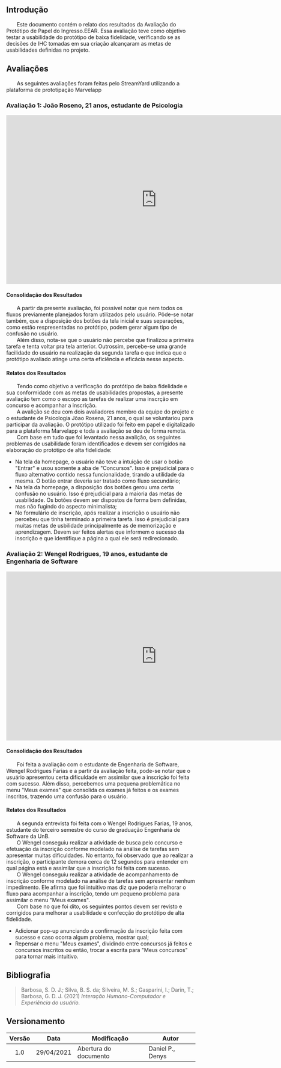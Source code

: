 ## Introdução
&emsp;&emsp;Este documento contém o relato dos resultados da Avaliação do Protótipo de Papel do Ingresso.EEAR. Essa avaliação teve como objetivo testar a usabilidade do protótipo de baixa fidelidade, verificando se as decisões de IHC tomadas em sua criação alcançaram as metas de usabilidades definidas no projeto.

## Avaliações
&emsp;&emsp;As seguintes avaliações foram feitas pelo StreamYard utilizando a plataforma de prototipação Marvelapp

### Avaliação 1: João Roseno, 21 anos, estudante de Psicologia
<iframe width="800" height="450" src="https://www.youtube.com/embed/v3D7nYRY3vU" title="YouTube video player" frameborder="0" allow="accelerometer; autoplay; clipboard-write; encrypted-media; gyroscope; picture-in-picture" allowfullscreen></iframe>

#### Consolidação dos Resultados 
&emsp;&emsp;A partir da presente avaliação, foi possível notar que nem todos os fluxos previamente planejados foram utilizados pelo usuário. Pôde-se notar também, que a disposição dos botões da tela inicial e suas separações, como estão respresentadas no protótipo, podem gerar algum tipo de confusão no usuário.<br>
&emsp;&emsp;Além disso, nota-se que o usuário não percebe que finalizou a primeira tarefa e tenta voltar pra tela anterior. Outrossim, percebe-se uma grande facilidade do usuário na realização da segunda tarefa o que indica que o protótipo avaliado atinge uma certa eficiência e eficácia nesse aspecto.

#### Relatos dos Resultados
&emsp;&emsp;Tendo como objetivo a verificação do protótipo de baixa fidelidade e sua conformidade com as metas de usabilidades propostas, a presente avaliação tem como o escopo as tarefas de realizar uma inscrção em concurso e acompanhar a inscrição.<br>
&emsp;&emsp;A avalição se deu com dois avaliadores membro da equipe do projeto e o estudante de Psicologia Jõao Rosena, 21 anos, o qual se voluntariou para participar da avaliação. O protótipo utilizado foi feito em papel e digitalizado para a plataforma Marvelapp e toda a avaliação se deu de forma remota.<br>
&emsp;&emsp;Com base em tudo que foi levantado nessa avalição, os seguintes problemas de usabilidade foram identificados e devem ser corrigidos na elaboração do protótipo de alta fidelidade:

- Na tela da homepage, o usuário não teve a intuição de usar o botão "Entrar" e usou somente a aba de "Concursos". Isso é prejudicial para o fluxo alternativo contido nessa funcionalidade, tirando a utilidade da mesma. O botão entrar deveria ser tratado como fluxo secundário;
- Na tela da homepage, a disposição dos botões gerou uma certa confusão no usuário. Isso é prejudicial para a maioria das metas de usabilidade. Os botões devem ser dispostos de forma bem definidas, mas não fugindo do aspecto minimalista;
- No formulário de inscrição, após realizar a inscrição o usuário não percebeu que tinha terminado a primeira tarefa. Isso é prejudicial para muitas metas de usbilidade principalmente as de memorização e aprendizagem. Devem ser feitos alertas que informem o sucesso da inscrição e que identifique a página a qual ele será redirecionado.
### Avaliação 2: Wengel Rodrigues, 19 anos, estudante de Engenharia de Software
<iframe width="800" height="450" src="https://www.youtube.com/embed/V8Eseolqyts" title="YouTube video player" frameborder="0" allow="accelerometer; autoplay; clipboard-write; encrypted-media; gyroscope; picture-in-picture" allowfullscreen></iframe>

#### Consolidação dos Resultados 
&emsp;&emsp;Foi feita a avaliação com o estudante de Engenharia de Software, Wengel Rodrigues Farias e a partir da avaliação feita, pode-se notar que o usuário apresentou certa dificuldade em assimilar que a inscrição foi feita com sucesso. Além disso, percebemos uma pequena problemática no menu "Meus exames" que consolida os exames já feitos e os exames inscritos, trazendo uma confusão para o usuário.
#### Relatos dos Resultados
&emsp;&emsp;A segunda entrevista foi feita com o Wengel Rodrigues Farias, 19 anos, estudante do terceiro semestre do curso de graduação Engenharia de Software da UnB.<br>
&emsp;&emsp;O Wengel conseguiu realizar a atividade de busca pelo concurso e efetuação da inscrição conforme modelado na análise de tarefas sem apresentar muitas dificuldades. No entanto, foi observado que ao realizar a inscrição, o participante demora cerca de 12 segundos para entender em qual página está e assimilar que a inscrição foi feita com sucesso.<br>
&emsp;&emsp;O Wengel conseguiu realizar a atividade de acompanhamento de inscrição conforme modelado na análise de tarefas sem apresentar nenhum impedimento. Ele afirma que foi intuitivo mas diz que poderia melhorar o fluxo para acompanhar a inscrição, tendo um pequeno problema para assimilar o menu "Meus exames".<br>
&emsp;&emsp;Com base no que foi dito, os seguintes pontos devem ser revisto e corrigidos para melhorar a usabilidade e confecção do protótipo de alta fidelidade.

- Adicionar pop-up anunciando a confirmação da inscrição feita com sucesso e caso ocorra algum problema, mostrar qual;
- Repensar o menu "Meus exames", dividindo entre concursos já feitos e concursos inscritos ou então, trocar a escrita para "Meus concursos" para tornar mais intuitivo.

## Bibliografia
> Barbosa, S. D. J.; Silva, B. S. da; Silveira, M. S.; Gasparini, I.; Darin, T.; Barbosa, G. D. J. (2021) *Interação Humano-Computador e Experiência do usuário.*

## Versionamento
|Versão|Data|Modificação|Autor|
|:-:|--|--|--|
|1.0|29/04/2021|Abertura do documento|Daniel P., Denys|